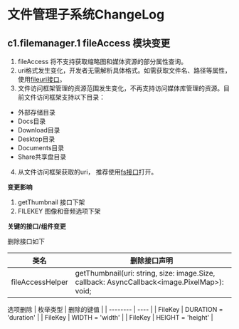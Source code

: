 # 文件管理子系统ChangeLog
## c1.filemanager.1 fileAccess 模块变更
1. fileAccess 将不支持获取缩略图和媒体资源的部分属性查询。
2. uri格式发生变化，开发者无需解析具体格式。如需获取文件名、路径等属性，使用[fileuri接口](../../../application-dev/reference/apis/js-apis-file-fileuri.md)。
3. 文件访问框架管理的资源范围发生变化，不再支持访问媒体库管理的资源。目前文件访问框架支持以下目录：
- 外部存储目录
- Docs目录
- Download目录
- Desktop目录
- Documents目录
- Share共享盘目录
4. 从文件访问框架获取的uri， 推荐使用[fs接口](../../../application-dev/reference/apis/js-apis-file-fs.md)打开。

**变更影响**
1. getThumbnail 接口下架
2. FILEKEY 图像和音频选项下架

**关键的接口/组件变更**

删除接口如下

| 类名           | 删除接口声明                                                 |
| -------------- | ------------------------------------------------------------ |
| fileAccessHelper | getThumbnail(uri: string, size: image.Size, callback: AsyncCallback<image.PixelMap>): void;|

 选项删除
| 枚举类型 | 删除的键值 |
| -------- | ---- |
| FileKey | DURATION = 'duration' |
| FileKey | WIDTH = 'width' |
| FileKey | HEIGHT = 'height' |



